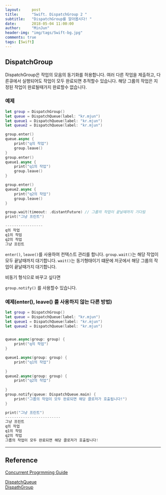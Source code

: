```yaml
---
layout:     post
title:      "Swift. DispatchGroup 2 "
subtitle:   "DispatchGroup를 알아봅시다! "
date:       2018-05-04 11:00:00
author:     "MinJun"
header-img: "img/tags/Swift-bg.jpg"
comments: true 
tags: [Swift]
---
```


## DispatchGroup 

DispatchGroup은 작업의 모음의 동기화를 허용합니다. 여러 다른 작업을 제출하고, 다른큐에서 실행되어도 작업이 모두 완료되면 추적할수 있습니다. 해당 그룹의 작업은 지정된 작업이 완료될때가지 완료할수 없습니다. 

### 예제 

```swift
let group = DispatchGroup()
let queue = DispatchQueue(label: "kr.mjun")
let queue1 = DispatchQueue(label: "kr.mjun")
let queue2 = DispatchQueue(label: "kr.mjun")

group.enter()
queue.async {
    print("q의 작업")
    group.leave()
}
group.enter()
queue1.async {
    print("q1의 작업")
    group.leave()
}

group.enter()
queue2.async {
    print("q2의 작업")
    group.leave()
}

group.wait(timeout: .distantFuture) // 그룹의 작업이 끝날때까지 기다림
print("그냥 프린트")

-----------------
q의 작업
q1의 작업
q2의 작업
그냥 프린트
```

`enter()`, `leave()`를 사용하여 컨텍스트 관리를 합니다. `group.wait()`는 해당 작업이 모두 끝날때까지 대기합니다. `wait()`는 동기형태이기 떄문에 저곳에서 해당 그룹의 작업이 끝날때가지 대기합니다. 

비동기 형식으로 바꾸고 싶다면

`group.notify()` 를 사용할수 있습니다.

### 예제(enter(), leave() 를 사용하지 않는 다른 방법)

```swift
let group = DispatchGroup()
let queue = DispatchQueue(label: "kr.mjun")
let queue1 = DispatchQueue(label: "kr.mjun")
let queue2 = DispatchQueue(label: "kr.mjun")


queue.async(group: group) {
    print("q의 작업")
}

queue1.async(group: group) {
    print("q1의 작업")
    
}
queue2.async(group: group) {
    print("q2의 작업")
    
}
group.notify(queue: DispatchQueue.main) {
    print("그룹의 작업이 모두 완료되면 해당 클로저가 호출됩니다!")
}

print("그냥 프린트")
-------------------------
그냥 프린트
q의 작업
q1의 작업
q2의 작업
그룹의 작업이 모두 완료되면 해당 클로저가 호출됩니다!
```


---

## Reference 

[Concurrent Progrmming Guide](https://developer.apple.com/library/content/documentation/General/Conceptual/ConcurrencyProgrammingGuide/OperationQueues/OperationQueues.html#//apple_ref/doc/uid/TP40008091-CH102-SW15)<br>

[DispatchQueue](https://developer.apple.com/documentation/dispatch/dispatchqueue)<br>
[DispathGroup](https://developer.apple.com/documentation/dispatch/dispatchgroup)